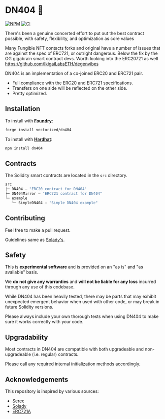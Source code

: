 # DN404 🥜

[![NPM][npm-shield]][npm-url]
[![CI][ci-shield]][ci-url]

There's been a genuine concerted effort to put out the best contract possible, with safety, flexibility, and optimization as core values

Many Fungible NFT contacts forks and original have a number of issues that are against the spec of ERC721, or outright dangerous. Below the fix by the OG gigabrain smart contract devs.
Worth looking into the ERC20721 as well https://github.com/IkigaiLabsETH/degenvibes

DN404 is an implementation of a co-joined ERC20 and ERC721 pair.

- Full compliance with the ERC20 and ERC721 specifications.
- Transfers on one side will be reflected on the other side.
- Pretty optimized.

## Installation

To install with [**Foundry**](https://github.com/gakonst/foundry):

```sh
forge install vectorized/dn404
```

To install with [**Hardhat**](https://github.com/nomiclabs/hardhat):

```sh
npm install dn404
```

## Contracts

The Solidity smart contracts are located in the `src` directory.

```ml
src
├─ DN404 — "ERC20 contract for DN404"
├─ DN404Mirror — "ERC721 contract for DN404"
└─ example
   └─ SimpleDN404 — "Simple DN404 example"
```

## Contributing

Feel free to make a pull request.

Guidelines same as [Solady's](https://github.com/Vectorized/solady/issues/19).

## Safety

This is **experimental software** and is provided on an "as is" and "as available" basis.

We **do not give any warranties** and **will not be liable for any loss** incurred through any use of this codebase.

While DN404 has been heavily tested, there may be parts that may exhibit unexpected emergent behavior when used with other code, or may break in future Solidity versions.  

Please always include your own thorough tests when using DN404 to make sure it works correctly with your code.  

## Upgradability

Most contracts in DN404 are compatible with both upgradeable and non-upgradeable (i.e. regular) contracts. 

Please call any required internal initialization methods accordingly.

## Acknowledgements

This repository is inspired by various sources:

- [Serec](https://twitter.com/SerecThunderson)
- [Solady](https://github.com/vectorized/solady)
- [ERC721A](https://github.com/chiru-labs/ERC721A)

[npm-shield]: https://img.shields.io/npm/v/dn404.svg
[npm-url]: https://www.npmjs.com/package/dn404

[ci-shield]: https://img.shields.io/github/actions/workflow/status/vectorized/dn404/ci.yml?branch=main&label=build
[ci-url]: https://github.com/vectorized/dn404/actions/workflows/ci.yml
